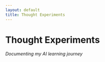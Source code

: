 ```yaml
---
layout: default
title: Thought Experiments
---
```


# Thought Experiments
*Documenting my AI learning journey*

